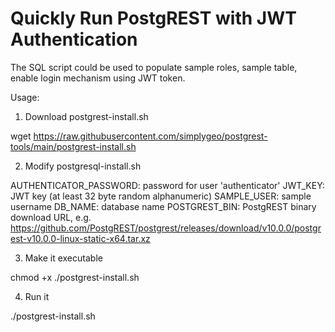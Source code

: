 # Quickly Run PostgREST with JWT Authentication

The SQL script could be used to populate sample roles, sample table, enable login mechanism using JWT token.

Usage:
1. Download postgrest-install.sh

wget https://raw.githubusercontent.com/simplygeo/postgrest-tools/main/postgrest-install.sh

2. Modify postgresql-install.sh

AUTHENTICATOR_PASSWORD: password for user 'authenticator'
JWT_KEY: JWT key (at least 32 byte random alphanumeric)
SAMPLE_USER: sample username
DB_NAME: database name
POSTGREST_BIN: PostgREST binary download URL, e.g. https://github.com/PostgREST/postgrest/releases/download/v10.0.0/postgrest-v10.0.0-linux-static-x64.tar.xz

3. Make it executable

chmod +x ./postgrest-install.sh

4. Run it

./postgrest-install.sh
<br>
